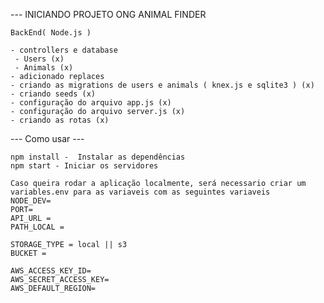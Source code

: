 --- INICIANDO PROJETO ONG ANIMAL FINDER

    BackEnd( Node.js )

    - controllers e database
     - Users (x)
     - Animals (x)
    - adicionado replaces
    - criando as migrations de users e animals ( knex.js e sqlite3 ) (x)
    - criando seeds (x)
    - configuração do arquivo app.js (x)
    - configuração do arquivo server.js (x)
    - criando as rotas (x)

 --- Como usar --- 

    npm install -  Instalar as dependências
    npm start - Iniciar os servidores
    
    Caso queira rodar a aplicação localmente, será necessario criar um variables.env para as variaveis com as seguintes variaveis
    NODE_DEV=
    PORT=
    API_URL = 
    PATH_LOCAL = 

    STORAGE_TYPE = local || s3
    BUCKET = 

    AWS_ACCESS_KEY_ID=
    AWS_SECRET_ACCESS_KEY=
    AWS_DEFAULT_REGION=
